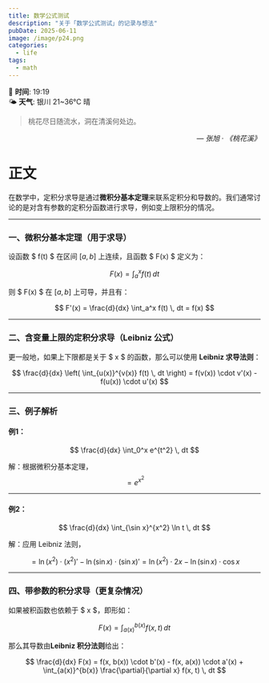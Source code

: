 ```yaml
---
title: 数学公式测试
description: "关于「数学公式测试」的记录与想法"
pubDate: 2025-06-11
image: /image/p24.png
categories:
  - life
tags:
  - math
---
```

📅 **时间**: 19:19  
🌤️ **天气**: 银川 21~36℃ 晴

> 桃花尽日随流水，洞在清溪何处边。

<cite style="text-align: right; display: block;">— 张旭 · 《桃花溪》</cite>

# 正文

在数学中，定积分求导是通过**微积分基本定理**来联系定积分和导数的。我们通常讨论的是对含有参数的定积分函数进行求导，例如变上限积分的情况。

---

### 一、微积分基本定理（用于求导）

设函数 $ f(t) $ 在区间 $[a, b]$ 上连续，且函数 $ F(x) $ 定义为：

$$
F(x) = \int_a^x f(t) \, dt
$$

则 $ F(x) $ 在 $[a, b]$ 上可导，并且有：

$$
F'(x) = \frac{d}{dx} \int_a^x f(t) \, dt = f(x)
$$

---

### 二、含变量上限的定积分求导（Leibniz 公式）

更一般地，如果上下限都是关于 $ x $ 的函数，那么可以使用 **Leibniz 求导法则**：

$$
\frac{d}{dx} \left( \int_{u(x)}^{v(x)} f(t) \, dt \right) = f(v(x)) \cdot v'(x) - f(u(x)) \cdot u'(x)
$$

---

### 三、例子解析

#### 例1：
$$
\frac{d}{dx} \int_0^x e^{t^2} \, dt
$$

解：根据微积分基本定理，
$$
= e^{x^2}
$$

---

#### 例2：
$$
\frac{d}{dx} \int_{\sin x}^{x^2} \ln t \, dt
$$

解：应用 Leibniz 法则，

$$
= \ln(x^2) \cdot (x^2)' - \ln(\sin x) \cdot (\sin x)'
= \ln(x^2) \cdot 2x - \ln(\sin x) \cdot \cos x
$$

---

### 四、带参数的积分求导（更复杂情况）

如果被积函数也依赖于 $ x $，即形如：

$$
F(x) = \int_{a(x)}^{b(x)} f(x, t) \, dt
$$

那么其导数由**Leibniz 积分法则**给出：

$$
\frac{d}{dx} F(x) = f(x, b(x)) \cdot b'(x) - f(x, a(x)) \cdot a'(x) + \int_{a(x)}^{b(x)} \frac{\partial}{\partial x} f(x, t) \, dt
$$
